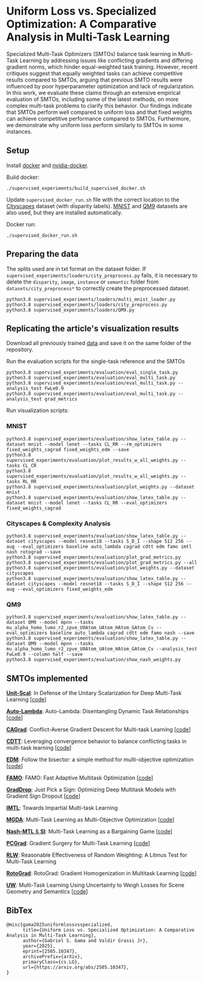 # Uniform Loss vs. Specialized Optimization: A Comparative Analysis in Multi-Task Learning

Specialized Multi-Task Optimizers (SMTOs) balance task learning in Multi-Task Learning by addressing issues like conflicting gradients and differing gradient norms, which hinder equal-weighted task training. However, recent critiques suggest that equally weighted tasks can achieve competitive results compared to SMTOs, arguing that previous SMTO results were influenced by poor hyperparameter optimization and lack of regularization. In this work, we evaluate these claims through an extensive empirical evaluation of SMTOs, including some of the latest methods, on more complex multi-task problems to clarify this behavior. Our findings indicate that SMTOs perform well compared to uniform loss and that fixed weights can achieve competitive performance compared to SMTOs. Furthermore, we demonstrate why uniform loss perform similarly to SMTOs in some instances.

## Setup

Install [docker](https://docs.docker.com/) and [nvidia-docker](https://docs.nvidia.com/datacenter/cloud-native/container-toolkit/latest/index.html).

Build docker:

```
./supervised_experiments/build_supervised_docker.sh
```

Update `supervised_docker_run.sh` file with the correct location to the [Cityscapes](https://www.cityscapes-dataset.com/) dataset (with disparity labels). [MNIST](https://yann.lecun.com/exdb/mnist/) and [QM9](http://quantum-machine.org/datasets/) datasets are also used, but they are installed automatically. 

Docker run:

```
./supervised_docker_run.sh 
```

## Preparing the data
The splits used are in txt format on the dataset folder. If `supervised_experiments/loaders/city_preprocess.py` fails, it is necessary to delete the `disparity`, `image`, `instance` or `semantic` folder from `datasets/city_preprocess*` to correctly create the preprocessed dataset.
```
python3.8 supervised_experiments/loaders/multi_mnist_loader.py
python3.8 supervised_experiments/loaders/city_preprocess.py
python3.8 supervised_experiments/loaders/QM9.py
```

## Replicating the article's visualization results

Download all previously trained [data]() and save it on the same folder of the repository.

Run the evaluation scripts for the single-task reference and the SMTOs
```
python3.8 supervised_experiments/evaluation/eval_single_task.py 
python3.8 supervised_experiments/evaluation/eval_multi_task.py
python3.8 supervised_experiments/evaluation/eval_multi_task.py --analysis_test FwLe0.9
python3.8 supervised_experiments/evaluation/eval_multi_task.py --analysis_test grad_metrics
```

Run visualization scripts:

### MNIST
```
python3.8 supervised_experiments/evaluation/show_latex_table.py --dataset mnist --model lenet --tasks CL_RR --rm_optimizers fixed_weights_cagrad fixed_weights_edm --save
python3.8 supervised_experiments/evaluation/plot_results_w_all_weights.py --tasks CL_CR
python3.8 supervised_experiments/evaluation/plot_results_w_all_weights.py --tasks RL_RR
python3.8 supervised_experiments/evaluation/plot_weights.py --dataset mnist
python3.8 supervised_experiments/evaluation/show_latex_table.py --dataset mnist --model lenet --tasks CL_RR --eval_optimizers fixed_weights_cagrad
```

### Cityscapes & Complexity Analysis
```
python3.8 supervised_experiments/evaluation/show_latex_table.py --dataset cityscapes --model resnet18 --tasks S_D_I --shape 512 256 --aug --eval_optimizers baseline auto_lambda cagrad cdtt edm famo imtl nash rotograd --save
python3.8 supervised_experiments/evaluation/plot_grad_metrics.py
python3.8 supervised_experiments/evaluation/plot_grad_metrics.py --all
python3.8 supervised_experiments/evaluation/plot_weights.py --dataset cityscapes
python3.8 supervised_experiments/evaluation/show_latex_table.py --dataset cityscapes --model resnet18 --tasks S_D_I --shape 512 256 --aug --eval_optimizers fixed_weights_edm
```

### QM9
```
python3.8 supervised_experiments/evaluation/show_latex_table.py --dataset QM9 --model mpnn --tasks mu_alpha_homo_lumo_r2_zpve_U0Atom_UAtom_HAtom_GAtom_Cv --eval_optimizers baseline auto_lambda cagrad cdtt edm famo nash --save
python3.8 supervised_experiments/evaluation/show_latex_table.py --dataset QM9 --model mpnn --tasks mu_alpha_homo_lumo_r2_zpve_U0Atom_UAtom_HAtom_GAtom_Cv --analysis_test FwLe0.9 --column half --save
python3.8 supervised_experiments/evaluation/show_nash_weights.py

```

## SMTOs implemented
[**Unit-Scal**](https://arxiv.org/abs/2201.04122): In Defense of the Unitary Scalarization for Deep Multi-Task Learning [[code](https://github.com/yobibyte/unitary-scalarization-dmtl)]

[**Auto-Lambda**](https://arxiv.org/abs/2202.03091): Auto-Lambda: Disentangling Dynamic Task Relationships [[code](https://github.com/lorenmt/auto-lambda)]

[**CAGrad**](https://arxiv.org/abs/2110.14048): Conflict-Averse Gradient Descent for Multi-task Learning [[code](https://github.com/Cranial-XIX/CAGrad)]

[**CDTT**](https://arxiv.org/abs/2204.06698): Leveraging convergence behavior to balance conflicting tasks in multi-task learning [[code](https://github.com/tiemink/MTL_TaskTensioner)]

[**EDM**](https://arxiv.org/abs/2007.06937): Follow the bisector: a simple method for multi-objective optimization [[code](https://github.com/amkatrutsa/edm)]

[**FAMO**](https://arxiv.org/abs/2306.03792): FAMO: Fast Adaptive Multitask Optimization [[code](https://github.com/Cranial-XIX/FAMO)]

[**GradDrop**](https://arxiv.org/abs/2010.06808): Just Pick a Sign: Optimizing Deep Multitask Models with Gradient Sign Dropout [[code](https://github.com/tensorflow/lingvo/blob/master/lingvo/core/graddrop.py)]

[**IMTL**](https://openreview.net/forum?id=IMPnRXEWpvr): Towards Impartial Multi-task Learning

[**MGDA**](https://arxiv.org/abs/1810.04650): Multi-Task Learning as Multi-Objective Optimization [[code](https://github.com/isl-org/MultiObjectiveOptimization)]

[**Nash-MTL** & **SI**](https://arxiv.org/abs/2202.01017): Multi-Task Learning as a Bargaining Game [[code](https://github.com/AvivNavon/nash-mtl)]

[**PCGrad**](https://arxiv.org/abs/2001.06782): Gradient Surgery for Multi-Task Learning [[code](https://github.com/tianheyu927/PCGrad)]

[**RLW**](https://arxiv.org/abs/2111.10603): Reasonable Effectiveness of Random Weighting: A Litmus Test for Multi-Task Learning

[**RotoGrad**](https://arxiv.org/abs/2103.02631): RotoGrad: Gradient Homogenization in Multitask Learning [[code](https://github.com/adrianjav/rotograd)]

[**UW**](https://arxiv.org/abs/1705.07115): Multi-Task Learning Using Uncertainty to Weigh Losses for Scene Geometry and Semantics [[code](https://github.com/ranandalon/mtl)]

## BibTex
```
@misc{gama2025uniformlossvsspecialized,
      title={Uniform Loss vs. Specialized Optimization: A Comparative Analysis in Multi-Task Learning}, 
      author={Gabriel S. Gama and Valdir Grassi Jr},
      year={2025},
      eprint={2505.10347},
      archivePrefix={arXiv},
      primaryClass={cs.LG},
      url={https://arxiv.org/abs/2505.10347}, 
}
```
